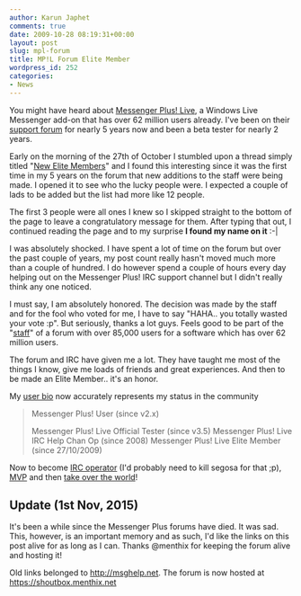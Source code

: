 ```yaml
---
author: Karun Japhet
comments: true
date: 2009-10-28 08:19:31+00:00
layout: post
slug: mpl-forum
title: MP!L Forum Elite Member
wordpress_id: 252
categories:
- News
---
```


You might have heard about [Messenger Plus! Live](http://msgpluslive.net), a Windows Live Messenger add-on that has over 62 million users already. I've been on their [support forum](https://shoutbox.menthix.net/forumdisplay.php?fid=58) for nearly 5 years now and been a beta tester for nearly 2 years.

Early on the morning of the 27th of October I stumbled upon a thread simply titled "[New Elite Members](https://shoutbox.menthix.net/showthread.php?tid=92693)" and I found this interesting since it was the first time in my 5 years on the forum that new additions to the staff were being made. I opened it to see who the lucky people were. I expected a couple of lads to be added but the list had more like 12 people.

The first 3 people were all ones I knew so I skipped straight to the bottom of the page to leave a congratulatory message for them. After typing that out, I continued reading the page and to my surprise **I found my name on it** :-|

I was absolutely shocked. I have spent a lot of time on the forum but over the past couple of years, my post count really hasn't moved much more than a couple of hundred. I do however spend a couple of hours every day helping out on the Messenger Plus! IRC support channel but I didn't really think any one noticed.

I must say, I am absolutely honored. The decision was made by the staff and for the fool who voted for me, I have to say "HAHA.. you totally wasted your vote :p". But seriously, thanks a lot guys. Feels good to be part of the "[staff](https://shoutbox.menthix.net/showteam.php)" of a forum with over 85,000 users for a software which has over 62 million users.

The forum and IRC have given me a lot. They have taught me most of the things I know, give me loads of friends and great experiences. And then to be made an Elite Member.. it's an honor.

My [user bio](https://shoutbox.menthix.net/member.php?uid=40401) now accurately represents my status in the community


<blockquote>Messenger Plus! User (since v2.x)

Messenger Plus! Live Official Tester (since v3.5)
Messenger Plus! Live IRC Help Chan Op (since 2008)
Messenger Plus! Live Elite Member (since 27/10/2009)</blockquote>


Now to become [IRC operator](http://en.wikipedia.org/wiki/Internet_Relay_Chat_operator#Network_Administrator) (I'd probably need to kill segosa for that ;p), [MVP](http://en.wikipedia.org/wiki/Microsoft_Most_Valuable_Professional) and then [take over the world](http://en.wikiquote.org/wiki/Pinky_and_the_Brain#General_Quotes)!

## Update (1st Nov, 2015)

It's been a while since the Messenger Plus forums have died. It was sad. This, however, is an important memory and as such, I'd like the links on this post alive for as long as I can. Thanks @menthix for keeping the forum alive and hosting it!

Old links belonged to http://msghelp.net. The forum is now hosted at https://shoutbox.menthix.net

